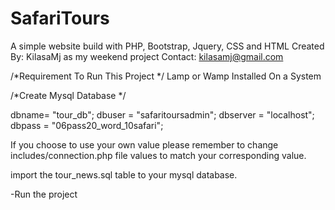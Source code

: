 # SafariTours
A simple website build with PHP, Bootstrap, Jquery, CSS and HTML
Created By: KilasaMj as my weekend project
Contact: kilasamj@gmail.com

/*Requirement To Run This Project */
Lamp or Wamp Installed On a System

/*Create Mysql Database */

dbname= "tour_db";
dbuser = "safaritoursadmin";
dbserver = "localhost";
dbpass = "06pass20_word_10safari"; 

If you choose to use your own value please remember to change includes/connection.php file values to match your 
corresponding value.

import the tour_news.sql table to your mysql database.

-Run the project

